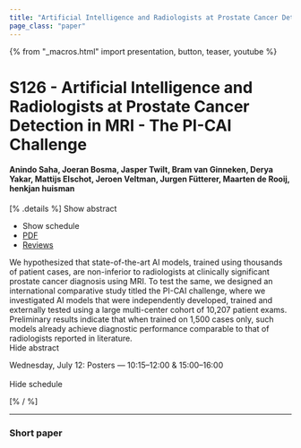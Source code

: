 ```yaml
---
title: "Artificial Intelligence and Radiologists at Prostate Cancer Detection in MRI - The PI-CAI Challenge"
page_class: "paper"
---
```


{% from "_macros.html" import presentation, button, teaser, youtube %}

# S126 - Artificial Intelligence and Radiologists at Prostate Cancer Detection in MRI - The PI-CAI Challenge

#### Anindo Saha, Joeran Bosma, Jasper Twilt, Bram van Ginneken, Derya Yakar, Mattijs Elschot, Jeroen Veltman, Jurgen Fütterer, Maarten de Rooij, henkjan huisman

[% .details %]
<a class="toggle_visibility" data-selector=".abstract" data-level="3">Show abstract</a>
- <a class="toggle_visibility" data-selector=".schedule" data-level="3">Show schedule</a>
- <a href="https://openreview.net/pdf?id=XfXcA9-0XxR">PDF</a>
- <a href="https://openreview.net/forum?id=XfXcA9-0XxR">Reviews</a>

<p>
    <span class="abstract">
        We hypothesized that state-of-the-art AI models, trained using thousands of patient cases, are non-inferior to radiologists at clinically significant prostate cancer diagnosis using MRI. To test the same, we designed an international comparative study titled the PI-CAI challenge, where we investigated AI models that were independently developed, trained and externally tested using a large multi-center cohort of 10,207 patient exams. Preliminary results indicate that when trained on 1,500 cases only, such models already achieve diagnostic performance comparable to that of radiologists reported in literature.
        <br>
        <span class="actions"><a class="toggle_visibility" data-level="2">Hide abstract</a></span>
    </span>
</p>

<p>
    <span class="schedule">
        Wednesday, July 12: Posters — 10:15–12:00 & 15:00–16:00<br>
        <br>
        <span class="actions"><a class="toggle_visibility" data-level="2">Hide schedule</a></span>
    </span>
</p>
[% / %]

---


### Short paper
